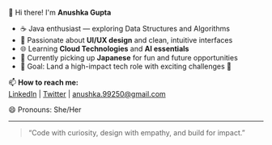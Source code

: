 👋 Hi there! I'm **Anushka Gupta**

- ☕ Java enthusiast — exploring Data Structures and Algorithms  
- 🎨 Passionate about **UI/UX design** and clean, intuitive interfaces  
- 🌐 Learning **Cloud Technologies** and **AI essentials**
- 🌸 Currently picking up **Japanese** for fun and future opportunities
- 🎯 Goal: Land a high-impact tech role with exciting challenges 🚀

📫 **How to reach me:**  
[LinkedIn](https://www.linkedin.com/in/anushkagupta1120) | [Twitter](https://twitter.com/AnushkaGupta1120) | anushka.99250@gmail.com  

😄 Pronouns: She/Her

---

> “Code with curiosity, design with empathy, and build for impact.”

